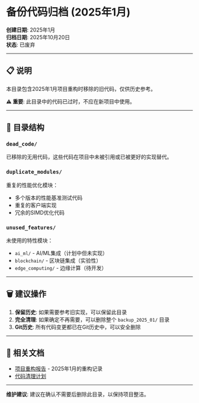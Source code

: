 # 备份代码归档 (2025年1月)

**创建日期**: 2025年1月  
**归档日期**: 2025年10月20日  
**状态**: 已废弃

---

## 📋 说明

本目录包含2025年1月项目重构时移除的旧代码，仅供历史参考。

**⚠️ 重要**: 此目录中的代码已过时，不应在新项目中使用。

---

## 📁 目录结构

### `dead_code/`

已移除的无用代码，这些代码在项目中未被引用或已被更好的实现替代。

### `duplicate_modules/`

重复的性能优化模块：

- 多个版本的性能基准测试代码
- 重复的客户端实现
- 冗余的SIMD优化代码

### `unused_features/`

未使用的特性模块：

- `ai_ml/` - AI/ML集成（计划中但未实现）
- `blockchain/` - 区块链集成（实验性）
- `edge_computing/` - 边缘计算（待开发）

---

## 🗑️ 建议操作

1. **保留历史**: 如果需要参考旧实现，可以保留此目录
2. **完全清理**: 如果确定不再需要，可以删除整个 `backup_2025_01/` 目录
3. **Git历史**: 所有代码变更都已在Git历史中，可以安全删除

---

## 📝 相关文档

- [项目重构报告](../docs/reports/2025-01/) - 2025年1月的重构记录
- [代码清理计划](../docs/reports/archived/PROJECT_CLEANUP_COMPLETION_REPORT.md)

---

**维护建议**: 建议在确认不需要后删除此目录，以保持项目整洁。
